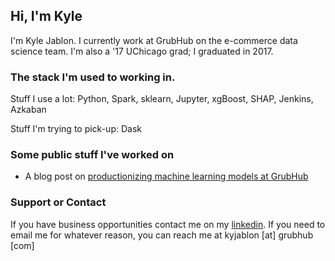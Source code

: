 ## Hi, I'm Kyle 

I'm Kyle Jablon. I currently work at GrubHub on the e-commerce data science team. I'm also a '17 UChicago grad; I graduated in 2017. 

### The stack I'm used to working in.

Stuff I use a lot: Python, Spark, sklearn, Jupyter, xgBoost, SHAP, Jenkins, Azkaban


Stuff I'm trying to pick-up: Dask

### Some public stuff I've worked on

- A blog post on [productionizing machine learning models at GrubHub](https://bytes.grubhub.com/just-what-i-needed-making-machine-learning-scalable-and-accessible-at-grubhub-24734cc4139d) 


### Support or Contact

If you have business opportunities contact me on my [linkedin](https://www.linkedin.com/in/kylejablon/). If you need to email me for whatever reason, you can reach me at kyjablon [at] grubhub [com]
